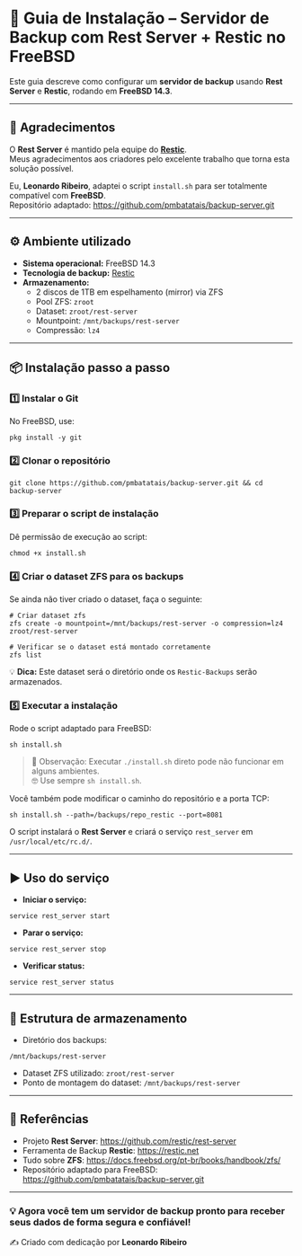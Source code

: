 # **🚀 Guia de Instalação – Servidor de Backup com Rest Server + Restic no FreeBSD**

Este guia descreve como configurar um **servidor de backup** usando **Rest Server** e **Restic**, rodando em **FreeBSD 14.3**.

---

## **🙏 Agradecimentos**

O **Rest Server** é mantido pela equipe do [**Restic**](https://github.com/restic/rest-server).  
Meus agradecimentos aos criadores pelo excelente trabalho que torna esta solução possível.

Eu, **Leonardo Ribeiro**, adaptei o script `install.sh` para ser totalmente compatível com **FreeBSD**.  
Repositório adaptado: <https://github.com/pmbatatais/backup-server.git>

---

## **⚙️ Ambiente utilizado**

- **Sistema operacional:** FreeBSD 14.3
- **Tecnologia de backup:** [Restic](https://restic.net/)
- **Armazenamento:**
  - 2 discos de 1TB em espelhamento (mirror) via ZFS
  - Pool ZFS: `zroot`
  - Dataset: `zroot/rest-server`
  - Mountpoint: `/mnt/backups/rest-server`
  - Compressão: `lz4`

---

## **📦 Instalação passo a passo**

### **1️⃣ Instalar o Git**

No FreeBSD, use:

```shell
pkg install -y git
```

### **2️⃣ Clonar o repositório**

```shell
git clone https://github.com/pmbatatais/backup-server.git && cd backup-server
```

### **3️⃣ Preparar o script de instalação**

Dê permissão de execução ao script:

```shell
chmod +x install.sh
```

### **4️⃣ Criar o dataset ZFS para os backups**

Se ainda não tiver criado o dataset, faça o seguinte:

```
# Criar dataset zfs
zfs create -o mountpoint=/mnt/backups/rest-server -o compression=lz4 zroot/rest-server

# Verificar se o dataset está montado corretamente
zfs list
```

💡 **Dica:** Este dataset será o diretório onde os `Restic-Backups` serão armazenados.

### **5️⃣ Executar a instalação**

Rode o script adaptado para FreeBSD:

```shell
sh install.sh
```

> 📢 Observação: Executar `./install.sh` direto pode não funcionar em alguns ambientes. \
> 🤓 Use sempre `sh install.sh`.


Você também pode modificar o caminho do repositório e a porta TCP:

```shell
sh install.sh --path=/backups/repo_restic --port=8081
```

O script instalará o **Rest Server** e criará o serviço `rest_server` em `/usr/local/etc/rc.d/`.

---

## **▶️ Uso do serviço**

- **Iniciar o serviço:**

```shell
service rest_server start
```

- **Parar o serviço:**

```shell
service rest_server stop
```

- **Verificar status:**

```shell
service rest_server status
```

---

## **📂 Estrutura de armazenamento**

- Diretório dos backups:

```
/mnt/backups/rest-server
```

- Dataset ZFS utilizado: `zroot/rest-server`
- Ponto de montagem do dataset: `/mnt/backups/rest-server`

---

## **🔗 Referências**

- Projeto **Rest Server**: <https://github.com/restic/rest-server>
- Ferramenta de Backup **Restic**: <https://restic.net>
- Tudo sobre **ZFS**: <https://docs.freebsd.org/pt-br/books/handbook/zfs/>
- Repositório adaptado para FreeBSD: <https://github.com/pmbatatais/backup-server.git>

---

### 💡 Agora você tem um servidor de backup pronto para receber seus dados de forma segura e confiável!

✍️ Criado com dedicação por **Leonardo Ribeiro**  
